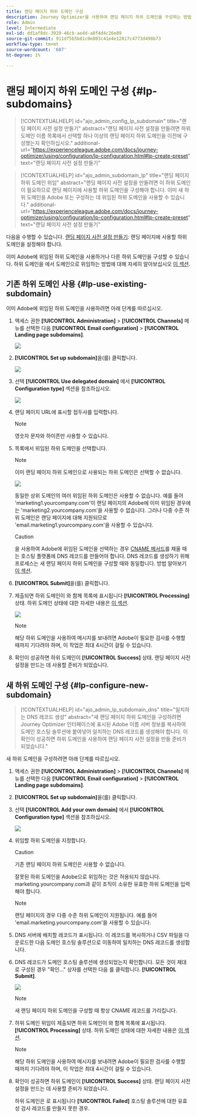 ```yaml
---
title: 랜딩 페이지 하위 도메인 구성
description: Journey Optimizer을 사용하여 랜딩 페이지 하위 도메인을 구성하는 방법 알아보기
role: Admin
level: Intermediate
exl-id: dd1af8dc-3920-46cb-ae4d-a8f4d4c26e89
source-git-commit: 911df5b5b81c0e803c41e4e12817c4773d498b73
workflow-type: tm+mt
source-wordcount: '687'
ht-degree: 1%

---
```


# 랜딩 페이지 하위 도메인 구성 {#lp-subdomains}

>[!CONTEXTUALHELP]
>id="ajo_admin_config_lp_subdomain"
>title="랜딩 페이지 사전 설정 만들기"
>abstract="랜딩 페이지 사전 설정을 만들려면 하위 도메인 이름 목록에서 선택할 하나 이상의 랜딩 페이지 하위 도메인을 이전에 구성했는지 확인하십시오."
>additional-url="https://experienceleague.adobe.com/docs/journey-optimizer/using/configuration/lp-configuration.html#lp-create-preset" text="랜딩 페이지 사전 설정 만들기"

>[!CONTEXTUALHELP]
>id="ajo_admin_subdomain_lp"
>title="랜딩 페이지 하위 도메인 위임"
>abstract="랜딩 페이지 사전 설정을 만들려면 이 하위 도메인이 필요하므로 랜딩 페이지에 사용할 하위 도메인을 구성해야 합니다. 이미 새 하위 도메인을 Adobe 또는 구성하는 데 위임된 하위 도메인을 사용할 수 있습니다."
>additional-url="https://experienceleague.adobe.com/docs/journey-optimizer/using/configuration/lp-configuration.html#lp-create-preset" text="랜딩 페이지 사전 설정 만들기"

다음을 수행할 수 있습니다. [랜딩 페이지 사전 설정 만들기](lp-presets.md): 랜딩 페이지에 사용할 하위 도메인을 설정해야 합니다.

이미 Adobe에 위임된 하위 도메인을 사용하거나 다른 하위 도메인을 구성할 수 있습니다. 하위 도메인을 에서 도메인으로 위임하는 방법에 대해 자세히 알아보십시오 [이 섹션](delegate-subdomain.md).

## 기존 하위 도메인 사용 {#lp-use-existing-subdomain}

이미 Adobe에 위임된 하위 도메인을 사용하려면 아래 단계를 따르십시오.

1. 액세스 권한 **[!UICONTROL Administration]** > **[!UICONTROL Channels]** 메뉴를 선택한 다음 **[!UICONTROL Email configuration]** > **[!UICONTROL Landing page subdomains]**.

   ![](assets/lp_access-subdomains.png)

1. **[!UICONTROL Set up subdomain]**&#x200B;을(를) 클릭합니다.

   ![](assets/lp_set-up-subdomain.png)

1. 선택 **[!UICONTROL Use delegated domain]** 에서 **[!UICONTROL Configuration type]** 섹션을 참조하십시오.

   ![](assets/lp_use-delegated-subdomain.png)

1. 랜딩 페이지 URL에 표시할 접두사를 입력합니다.

   >[!NOTE]
   >
   >영숫자 문자와 하이픈만 사용할 수 있습니다.

1. 목록에서 위임된 하위 도메인을 선택합니다.

   >[!NOTE]
   >
   >이미 랜딩 페이지 하위 도메인으로 사용되는 하위 도메인은 선택할 수 없습니다.

   ![](assets/lp_prefix-and-subdomain.png)

   동일한 상위 도메인의 여러 위임된 하위 도메인은 사용할 수 없습니다. 예를 들어 &#39;marketing1.yourcompany.com&#39;이 랜딩 페이지의 Adobe에 이미 위임된 경우에는 &#39;marketing2.yourcompany.com&#39;을 사용할 수 없습니다. 그러나 다중 수준 하위 도메인은 랜딩 페이지에 대해 지원되므로 &#39;email.marketing1.yourcompany.com&#39;을 사용할 수 있습니다.

   <!--For landing pages, multi-level subdomains are supported. For example, you can use 'email.marketing.yourcompany.com'.-->

   >[!CAUTION]
   >
   >을 사용하여 Adobe에 위임된 도메인을 선택하는 경우 [CNAME 메서드](delegate-subdomain.md#cname-subdomain-delegation)를 채울 때는 호스팅 플랫폼에 DNS 레코드를 만들어야 합니다. DNS 레코드를 생성하기 위해 프로세스는 새 랜딩 페이지 하위 도메인을 구성할 때와 동일합니다. 방법 알아보기 [이 섹션](#lp-configure-new-subdomain).

1. **[!UICONTROL Submit]**&#x200B;을(를) 클릭합니다.

1. 제출되면 하위 도메인이 와 함께 목록에 표시됩니다 **[!UICONTROL Processing]** 상태. 하위 도메인 상태에 대한 자세한 내용은 [이 섹션](access-subdomains.md).<!--Same statuses?-->

   ![](assets/lp_subdomain-processing.png)

   >[!NOTE]
   >
   >해당 하위 도메인을 사용하여 메시지를 보내려면 Adobe이 필요한 검사를 수행할 때까지 기다려야 하며, 이 작업은 최대 4시간이 걸릴 수 있습니다.<!--Learn more in [this section](delegate-subdomain.md#subdomain-validation).-->

1. 확인이 성공하면 하위 도메인이 **[!UICONTROL Success]** 상태. 랜딩 페이지 사전 설정을 만드는 데 사용할 준비가 되었습니다.

## 새 하위 도메인 구성 {#lp-configure-new-subdomain}

>[!CONTEXTUALHELP]
>id="ajo_admin_lp_subdomain_dns"
>title="일치하는 DNS 레코드 생성"
>abstract="새 랜딩 페이지 하위 도메인을 구성하려면 Journey Optimizer 인터페이스에 표시된 Adobe 이름 서버 정보를 복사하여 도메인 호스팅 솔루션에 붙여넣어 일치하는 DNS 레코드를 생성해야 합니다. 이 확인이 성공하면 하위 도메인을 사용하여 랜딩 페이지 사전 설정을 만들 준비가 되었습니다."

새 하위 도메인을 구성하려면 아래 단계를 따르십시오.

1. 액세스 권한 **[!UICONTROL Administration]** > **[!UICONTROL Channels]** 메뉴를 선택한 다음 **[!UICONTROL Email configuration]** > **[!UICONTROL Landing page subdomains]**.

1. **[!UICONTROL Set up subdomain]**&#x200B;을(를) 클릭합니다.

1. 선택 **[!UICONTROL Add your own domain]** 에서 **[!UICONTROL Configuration type]** 섹션을 참조하십시오.

   ![](assets/lp_add-your-own-subdomain.png)

1. 위임할 하위 도메인을 지정합니다.

   >[!CAUTION]
   >
   >기존 랜딩 페이지 하위 도메인은 사용할 수 없습니다.

   잘못된 하위 도메인을 Adobe으로 위임하는 것은 허용되지 않습니다. marketing.yourcompany.com과 같이 조직이 소유한 유효한 하위 도메인을 입력해야 합니다.

   >[!NOTE]
   >
   >랜딩 페이지의 경우 다중 수준 하위 도메인이 지원됩니다. 예를 들어 &#39;email.marketing.yourcompany.com&#39;을 사용할 수 있습니다.

   <!--Journey Optimizer currently does not support multiple subdomains of the same parent domain for landing page configuration-->

1. DNS 서버에 배치할 레코드가 표시됩니다. 이 레코드를 복사하거나 CSV 파일을 다운로드한 다음 도메인 호스팅 솔루션으로 이동하여 일치하는 DNS 레코드를 생성합니다.

1. DNS 레코드가 도메인 호스팅 솔루션에 생성되었는지 확인합니다. 모든 것이 제대로 구성된 경우 &quot;확인...&quot; 상자를 선택한 다음 를 클릭합니다. **[!UICONTROL Submit]**.

   ![](assets/lp_add-your-own-subdomain-confirm.png)

   >[!NOTE]
   >
   >새 랜딩 페이지 하위 도메인을 구성할 때 항상 CNAME 레코드를 가리킵니다.

1. 하위 도메인 위임이 제출되면 하위 도메인이 와 함께 목록에 표시됩니다. **[!UICONTROL Processing]** 상태. 하위 도메인 상태에 대한 자세한 내용은 [이 섹션](access-subdomains.md).<!--Same statuses?-->

   >[!NOTE]
   >
   >해당 하위 도메인을 사용하여 메시지를 보내려면 Adobe이 필요한 검사를 수행할 때까지 기다려야 하며, 이 작업은 최대 4시간이 걸릴 수 있습니다.<!--Learn more in [this section](#subdomain-validation).-->

1. 확인이 성공하면 하위 도메인이 **[!UICONTROL Success]** 상태. 랜딩 페이지 사전 설정을 만드는 데 사용할 준비가 되었습니다.

   하위 도메인은 로 표시됩니다 **[!UICONTROL Failed]** 호스팅 솔루션에 대한 유효성 검사 레코드를 만들지 못한 경우.
